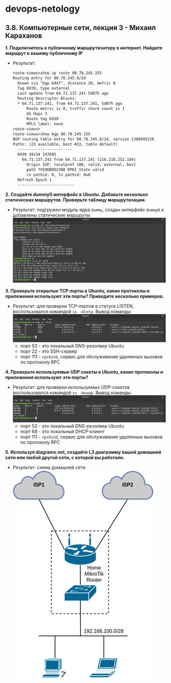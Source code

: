 # devops-netology

## 3.8. Компьютерные сети, лекция 3 - Михаил Караханов


**1. Подключитесь к публичному маршрутизатору в интернет. Найдите маршрут к вашему публичному IP**
- Результат:
  ```
  route-views>show ip route 80.78.245.155
  Routing entry for 80.78.245.0/24
    Known via "bgp 6447", distance 20, metric 0
    Tag 6939, type external
    Last update from 64.71.137.241 5d07h ago
    Routing Descriptor Blocks:
    * 64.71.137.241, from 64.71.137.241, 5d07h ago
        Route metric is 0, traffic share count is 1
        AS Hops 3
        Route tag 6939
        MPLS label: none
  route-views>
  route-views>show bgp 80.78.245.155     
  BGP routing table entry for 80.78.245.0/24, version 1388695216
  Paths: (23 available, best #22, table default)
    ------------------------
    6939 39134 197695
      64.71.137.241 from 64.71.137.241 (216.218.252.164)
        Origin IGP, localpref 100, valid, external, best
        path 7FE0DB0D2308 RPKI State valid
        rx pathid: 0, tx pathid: 0x0
    Refresh Epoch 1
    -------------------------

  ```

**2. Создайте dummy0 интерфейс в Ubuntu. Добавьте несколько статических маршрутов. Проверьте таблицу маршрутизации.**
- Результат: подгружен модуль ядра `dummy`, создан интерфейс `dummy0` и добавлены статические маршруты: \
  ![dummy interface conf](img/dummy.png)

**3. Проверьте открытые TCP порты в Ubuntu, какие протоколы и приложения используют эти порты? Приведите несколько примеров.**
- Результат: для проверки TCP-портов в статусе LISTEN, воспользовался командой `ss -4lntp`. Вывод команды: \
  ![tcp ports](img/tcp_open_ports.png)
  - порт 53 - это локальный DNS-резолвер Ubuntu
  - порт 22 - это SSH-сервер
  - порт 111 - `rpcbind`, сервис для обслуживания удаленных вызовов по протоколу RPC

**4. Проверьте используемые UDP сокеты в Ubuntu, какие протоколы и приложения используют эти порты?**
- Результат: для проверки используемых UDP-сокетов воспользовался командой `ss -4nuap`. Вывод команды: \
  ![udp sockets](img/udp_sockets.png)
  - порт 53 - это локальный DNS-резолвер Ubuntu
  - порт 68 - это локальный DHCP-клиент
  - порт 111 - `rpcbind`, сервис для обслуживания удаленных вызовов по протоколу RPC

**5. Используя diagrams.net, создайте L3 диаграмму вашей домашней сети или любой другой сети, с которой вы работали.**
- Результат: схема домашней сети \
  ![topology](img/topology.png)
